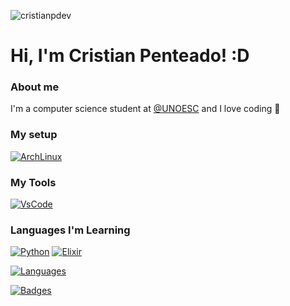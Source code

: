 <p align="left"> <img src="https://komarev.com/ghpvc/?username=cristianpdev" alt="cristianpdev" /> </p>

# Hi, I'm Cristian Penteado! :D

### About me
I'm a computer science student at [@UNOESC](https://www.unoesc.edu.br/) and I love coding 💜

### My setup  
[![ArchLinux](https://img.shields.io/badge/Arch_Linux-1793D1?style=for-the-badge&logo=arch-linux&logoColor=white)](https://archlinux.org/download/)

### My Tools
[![VsCode](https://img.shields.io/badge/Visual_Studio_Code-0078D4?style=for-the-badge&logo=visual%20studio%20code&logoColor=white)](https://code.visualstudio.com/download)

### Languages I'm Learning
[![Python](https://img.shields.io/badge/Python-FFD43B?style=for-the-badge&logo=python&logoColor=blue)](https://www.python.org/)
[![Elixir](	https://img.shields.io/badge/Elixir-4B275F?style=for-the-badge&logo=elixir&logoColor=white)](https://elixir-lang.org/)


[![Languages](https://github-readme-stats.vercel.app/api/top-langs/?username=cristianpdev)](https://github.com/cristianpdev)


[![Badges](https://github-profile-summary-cards.vercel.app/api/cards/profile-details?username=cristianpdev&theme=vue)](https://github.com/cristianpdev)

